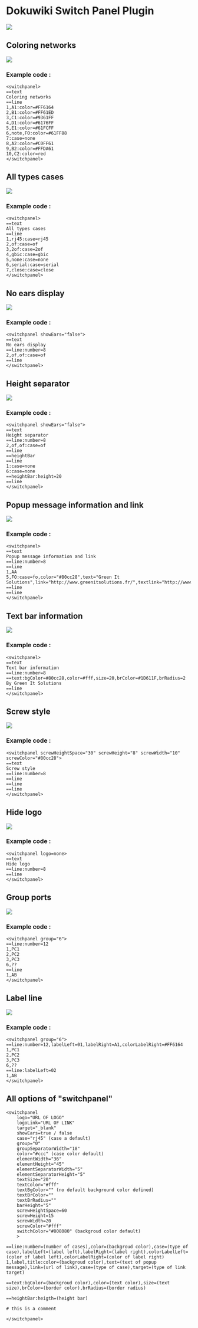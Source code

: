 # Dokuwiki Switch Panel Plugin

![](https://raw.github.com/GreenItSolutions/assets/master/dokuwiki/switchpanel/switchpanel_1.png)

## Coloring networks

![](https://raw.github.com/GreenItSolutions/assets/master/dokuwiki/switchpanel/switchpanel_2.png)

### Example code :

```
<switchpanel>
==text
Coloring networks
==line
1,A1:color=#FF6164
2,B1:color=#FF61ED
3,C1:color=#9361FF
4,D1:color=#6176FF
5,E1:color=#61FCFF
6,note,FO:color=#61FF88
7:case=none
8,A2:color=#C0FF61
9,B2:color=#FFDA61
10,C2:color=red
</switchpanel>
```

## All types cases

![](https://raw.github.com/GreenItSolutions/assets/master/dokuwiki/switchpanel/switchpanel_3.png)

### Example code :

```
<switchpanel>
==text
All types cases
==line
1,rj45:case=rj45
2,of:case=of
3,2of:case=2of
4,gbic:case=gbic
5,none:case=none
6,serial:case=serial
7,close:case=close
</switchpanel>
```

## No ears display

![](https://raw.github.com/GreenItSolutions/assets/master/dokuwiki/switchpanel/switchpanel_4.png)

### Example code :

```
<switchpanel showEars="false">
==text
No ears display
==line:number=8
2,of,of:case=of
==line
</switchpanel>
```

## Height separator

![](https://raw.github.com/GreenItSolutions/assets/master/dokuwiki/switchpanel/switchpanel_5.png)

### Example code :

```
<switchpanel showEars="false">
==text
Height separator
==line:number=8
2,of,of:case=of
==line
==heightBar
==line
1:case=none
6:case=none
==heightBar:height=20
==line
</switchpanel>
```

## Popup message information and link

![](https://raw.github.com/GreenItSolutions/assets/master/dokuwiki/switchpanel/switchpanel_6.png)

### Example code :

```
<switchpanel>
==text
Popup message information and link
==line:number=8
==line
1,AA
5,FO:case=fo,color="#80cc28",text="Green It Solutions",link="http://www.greenitsolutions.fr/",textlink="http://www.greenitsolutions.fr/"
==line
==line
</switchpanel>
```

## Text bar information

![](https://raw.github.com/GreenItSolutions/assets/master/dokuwiki/switchpanel/switchpanel_7.png)

### Example code :

```
<switchpanel>
==text
Text bar information
==line:number=8
==text:bgColor=#80cc28,color=#fff,size=20,brColor=#1D611F,brRadius=2
By Green It Solutions
==line
</switchpanel>
```

## Screw style

![](https://raw.github.com/GreenItSolutions/assets/master/dokuwiki/switchpanel/switchpanel_8.png)

### Example code :

```
<switchpanel screwHeightSpace="30" screwHeight="8" screwWidth="10" screwColor="#80cc28">
==text
Screw style
==line:number=8
==line
==line
==line
</switchpanel>
```

## Hide logo

![](https://raw.github.com/GreenItSolutions/assets/master/dokuwiki/switchpanel/switchpanel_9.png)

### Example code :

```
<switchpanel logo=none>
==text
Hide logo
==line:number=8
==line
</switchpanel>
```

## Group ports

![](https://raw.github.com/GreenItSolutions/assets/master/dokuwiki/switchpanel/switchpanel_10.png)

### Example code :

```
<switchpanel group="6">
==line:number=12
1,PC1
2,PC2
3,PC3
6,??
==line
1,AB
</switchpanel>
```

## Label line

![](https://raw.github.com/GreenItSolutions/assets/master/dokuwiki/switchpanel/switchpanel_11.png)

### Example code :

```
<switchpanel group="6">
==line:number=12,labelLeft=01,labelRight=A1,colorLabelRight=#FF6164
1,PC1
2,PC2
3,PC3
6,??
==line:labelLeft=02
1,AB
</switchpanel>
```

## All options of "switchpanel"

```
<switchpanel
    logo="URL OF LOGO"
    logoLink="URL OF LINK"
    target="_blank"
    showEars=true / false
    case="rj45" (case a default)
    group="0"
    groupSeparatorWidth="18"
    color="#ccc" (case color default)
    elementWidth="36"
    elementHeight="45"
    elementSeparatorWidth="5"
    elementSeparatorHeight="5"
    textSize="20"
    textColor="#fff"
    textBgColor="" (no default background color defined)
    textBrColor=""
    textBrRadius=""
    barHeight="5"
    screwHeightSpace=60
    screwHeight=15
    screwWidth=20
    screwColor="#fff"
    switchColor="#808080" (backgroud color default)
    >
 
==line:number=(number of cases),color=(backgroud color),case=(type of case),labelLeft=(label left),labelRight=(label right),colorLabelLeft=(color of label left),colorLabelRight=(color of label right)
1,label,title:color=(backgroud color),text=(text of popup message),link=(url of link),case=(type of case),target=(type of link target)

==text:bgColor=(backgroud color),color=(text color),size=(text size),brColor=(border color),brRadius=(border radius)

==heightBar:heigth=(height bar)

# this is a comment

</switchpanel>
```
